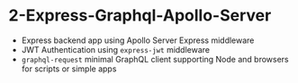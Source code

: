 # 2-Express-Graphql-Apollo-Server

- Express backend app using Apollo Server Express middleware
- JWT Authentication using `express-jwt` middleware
- `graphql-request` minimal GraphQL client supporting Node and browsers for scripts or simple apps
